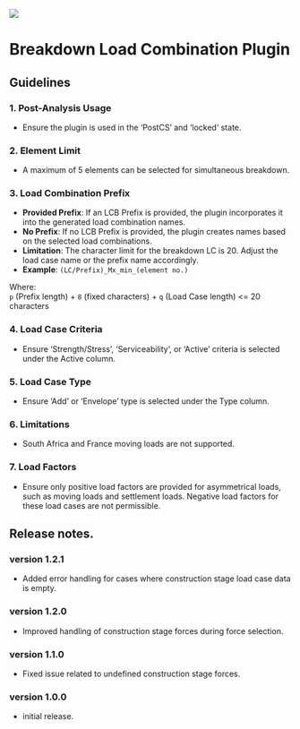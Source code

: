 ![](https://hubs.ly/Q02R9-MW0)

# Breakdown Load Combination Plugin

## Guidelines

### 1. Post-Analysis Usage

- Ensure the plugin is used in the ‘PostCS’ and ‘locked’ state.

### 2. Element Limit

- A maximum of 5 elements can be selected for simultaneous breakdown.

### 3. Load Combination Prefix

- **Provided Prefix**: If an LCB Prefix is provided, the plugin incorporates it into the generated load combination names.
- **No Prefix**: If no LCB Prefix is provided, the plugin creates names based on the selected load combinations.
- **Limitation**: The character limit for the breakdown LC is 20. Adjust the load case name or the prefix name accordingly.
- **Example**: `(LC/Prefix)_Mx_min_(element no.)`

Where:  
`p` (Prefix length) + `8` (fixed characters) + `q` (Load Case length) <= 20 characters

### 4. Load Case Criteria

- Ensure ‘Strength/Stress’, ‘Serviceability’, or ‘Active’ criteria is selected under the Active column.

### 5. Load Case Type

- Ensure ‘Add’ or ‘Envelope’ type is selected under the Type column.

### 6. Limitations

- South Africa and France moving loads are not supported.

### 7. Load Factors

- Ensure only positive load factors are provided for asymmetrical loads, such as moving loads and settlement loads. Negative load factors for these load cases are not permissible.

## Release notes.

### version 1.2.1

- Added error handling for cases where construction stage load case data is empty.

### version 1.2.0

- Improved handling of construction stage forces during force selection.

### version 1.1.0

- Fixed issue related to undefined construction stage forces.

### version 1.0.0

- initial release.
